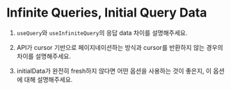 # Infinite Queries, Initial Query Data

1. `useQuery`와 `useInfiniteQuery`의 응답 data 차이를 설명해주세요.

2. API가 cursor 기반으로 페이지네이션하는 방식과 cursor를 반환하지 않는 경우의 차이를 설명해주세요.

3. initialData가 완전히 fresh하지 않다면 어떤 옵션을 사용하는 것이 좋은지, 이 옵션에 대해 설명해주세요.
